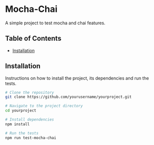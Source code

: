 # Mocha-Chai

A simple project to test mocha and chai features.

## Table of Contents

- [Installation](#installation)

## Installation

Instructions on how to install the project, its dependencies and run the tests.

```bash
# Clone the repository
git clone https://github.com/yourusername/yourproject.git

# Navigate to the project directory
cd yourproject

# Install dependencies
npm install

# Run the tests
npm run test-mocha-chai
